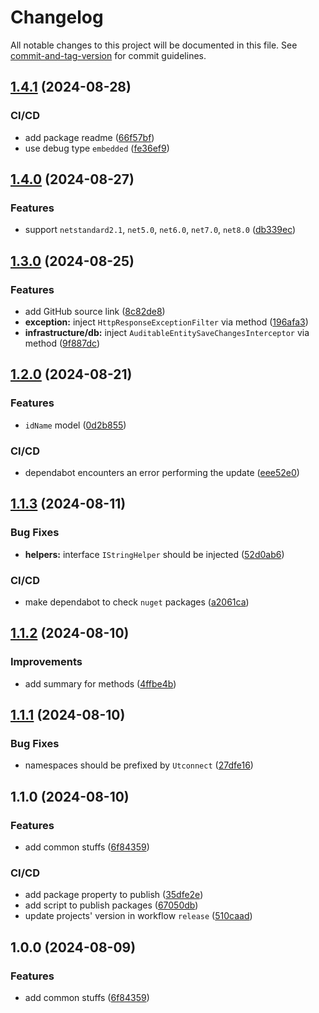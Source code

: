 # Changelog

All notable changes to this project will be documented in this file. See [commit-and-tag-version](https://github.com/absolute-version/commit-and-tag-version) for commit guidelines.

## [1.4.1](https://github.com/Utconnect/common-dotnet/compare/v1.4.0...v1.4.1) (2024-08-28)


### CI/CD

* add package readme ([66f57bf](https://github.com/Utconnect/common-dotnet/commit/66f57bfc69155138727acf4e5847ddc3e5d70335))
* use debug type `embedded` ([fe36ef9](https://github.com/Utconnect/common-dotnet/commit/fe36ef9ef5cf5e83317d1f5f807388aa0bc85262))

## [1.4.0](https://github.com/Utconnect/common-dotnet/compare/v1.3.0...v1.4.0) (2024-08-27)


### Features

* support `netstandard2.1`, `net5.0`, `net6.0`, `net7.0`, `net8.0` ([db339ec](https://github.com/Utconnect/common-dotnet/commit/db339ecf92e5f30e7ed0952e1b0c160037a3a777))

## [1.3.0](https://github.com/Utconnect/common-dotnet/compare/v1.2.0...v1.3.0) (2024-08-25)


### Features

* add GitHub source link ([8c82de8](https://github.com/Utconnect/common-dotnet/commit/8c82de80aa7b71694bf4b9db637195d8bdf4c14a))
* **exception:** inject `HttpResponseExceptionFilter` via method ([196afa3](https://github.com/Utconnect/common-dotnet/commit/196afa3e10de83f0678afecc5ee693c68c79f878))
* **infrastructure/db:** inject `AuditableEntitySaveChangesInterceptor` via method ([9f887dc](https://github.com/Utconnect/common-dotnet/commit/9f887dcb6b361f67223bd9025ef673c3c3922fd8))

## [1.2.0](https://github.com/Utconnect/common-dotnet/compare/v1.1.3...v1.2.0) (2024-08-21)


### Features

* `idName` model ([0d2b855](https://github.com/Utconnect/common-dotnet/commit/0d2b8552d9e2bbe68f145d08d711231bbf57c77a))


### CI/CD

* dependabot encounters an error performing the update ([eee52e0](https://github.com/Utconnect/common-dotnet/commit/eee52e01c4366b07ddc85d4e18f4010e97ea68c2))

## [1.1.3](https://github.com/Utconnect/common-dotnet/compare/v1.1.2...v1.1.3) (2024-08-11)


### Bug Fixes

* **helpers:** interface `IStringHelper` should be injected ([52d0ab6](https://github.com/Utconnect/common-dotnet/commit/52d0ab611982b2343c59fd821f027ec2ebfa437a))


### CI/CD

* make dependabot to check `nuget` packages ([a2061ca](https://github.com/Utconnect/common-dotnet/commit/a2061caecc059ef630df11e1e0cb3cce9f390d67))

## [1.1.2](https://github.com/Utconnect/common-dotnet/compare/v1.1.1...v1.1.2) (2024-08-10)


### Improvements

* add summary for methods ([4ffbe4b](https://github.com/Utconnect/common-dotnet/commit/4ffbe4b309840ecd1e2d7c95b4b87c708b4d4b72))

## [1.1.1](https://github.com/Utconnect/common-dotnet/compare/v1.1.0...v1.1.1) (2024-08-10)


### Bug Fixes

* namespaces should be prefixed by `Utconnect` ([27dfe16](https://github.com/Utconnect/common-dotnet/commit/27dfe16c05d4d8dc1f18e7e555e055143ddc40f7))

## 1.1.0 (2024-08-10)


### Features

* add common stuffs ([6f84359](https://github.com/Utconnect/common-dotnet/commit/6f8435913c132dc320174d3ee66594c81b31eba9))


### CI/CD

* add package property to publish ([35dfe2e](https://github.com/Utconnect/common-dotnet/commit/35dfe2e4163987aa7e73b8508a2b468d33262b96))
* add script to publish packages ([67050db](https://github.com/Utconnect/common-dotnet/commit/67050dbb44b9db28970576bf90ab73082b89d8a6))
* update projects' version in workflow `release` ([510caad](https://github.com/Utconnect/common-dotnet/commit/510caad1f182a1d47a44ca28cd7fe44e3c16fa58))

## 1.0.0 (2024-08-09)


### Features

* add common stuffs ([6f84359](https://github.com/spicy-tomato/common-dotnet/commit/6f8435913c132dc320174d3ee66594c81b31eba9))
